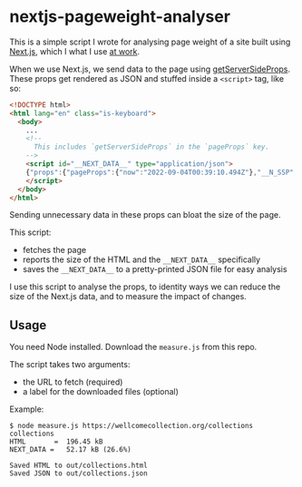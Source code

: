 # nextjs-pageweight-analyser

This is a simple script I wrote for analysing page weight of a site built using [Next.js], which I what I use [at work].

When we use Next.js, we send data to the page using [getServerSideProps].
These props get rendered as JSON and stuffed inside a `<script>` tag, like so:

```html
<!DOCTYPE html>
<html lang="en" class="is-keyboard">
  <body>
    ...
    <!--
      This includes `getServerSideProps` in the `pageProps` key.
    -->
    <script id="__NEXT_DATA__" type="application/json">
    {"props":{"pageProps":{"now":"2022-09-04T00:39:10.494Z"},"__N_SSP":true},"page":"/now","query":{},"buildId":"development","runtimeConfig":{"apmConfig":{"serviceName":"content-webapp","active":true,"centralConfig":true}},"isFallback":false,"gssp":true,"customServer":true,"appGip":true,"scriptLoader":[]}
    </script>
  </body>
</html>
```

Sending unnecessary data in these props can bloat the size of the page.

This script:

*   fetches the page
*   reports the size of the HTML and the `__NEXT_DATA__` specifically
*   saves the `__NEXT_DATA__` to a pretty-printed JSON file for easy analysis

I use this script to analyse the props, to identity ways we can reduce the size of the Next.js data, and to measure the impact of changes.

[Next.js]: https://nextjs.org
[at work]: https://github.com/wellcomecollection/wellcomecollection.org
[getServerSideProps]: https://nextjs.org/docs/basic-features/data-fetching/get-server-side-props

## Usage

You need Node installed.
Download the `measure.js` from this repo.

The script takes two arguments:

* the URL to fetch (required)
* a label for the downloaded files (optional)

Example:

```console
$ node measure.js https://wellcomecollection.org/collections collections
HTML       =  196.45 kB
NEXT_DATA =   52.17 kB (26.6%)

Saved HTML to out/collections.html
Saved JSON to out/collections.json
```

